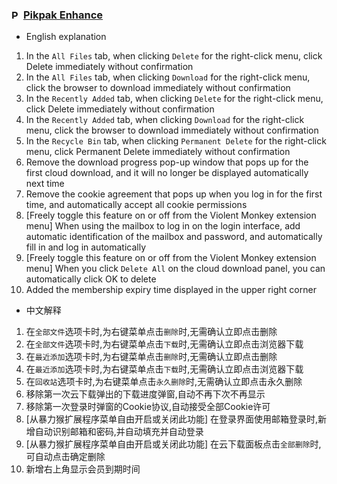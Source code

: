 ### <picture><source media="(prefers-color-scheme: dark)" srcset="https://mypikpak.com/favicon-32x32.png"><img width=15 alt="Pikpak logo" src="https://mypikpak.com/favicon-32x32.png"></picture> [Pikpak Enhance](pikpak-enhance)
- English explanation
1. In the `All Files` tab, when clicking `Delete` for the right-click menu, click Delete immediately without confirmation
2. In the `All Files` tab, when clicking `Download` for the right-click menu, click the browser to download immediately without confirmation
3. In the `Recently Added` tab, when clicking `Delete` for the right-click menu, click Delete immediately without confirmation
4. In the `Recently Added` tab, when clicking `Download` for the right-click menu, click the browser to download immediately without confirmation
5. In the `Recycle Bin` tab, when clicking `Permanent Delete` for the right-click menu, click Permanent Delete immediately without confirmation
6. Remove the download progress pop-up window that pops up for the first cloud download, and it will no longer be displayed automatically next time
7. Remove the cookie agreement that pops up when you log in for the first time, and automatically accept all cookie permissions
8. [Freely toggle this feature on or off from the Violent Monkey extension menu] When using the mailbox to log in on the login interface, add automatic identification of the mailbox and password, and automatically fill in and log in automatically
9. [Freely toggle this feature on or off from the Violent Monkey extension menu] When you click `Delete All` on the cloud download panel, you can automatically click OK to delete
10. Added the membership expiry time displayed in the upper right corner
- 中文解释
1. 在`全部文件`选项卡时,为右键菜单点击`删除`时,无需确认立即点击删除
2. 在`全部文件`选项卡时,为右键菜单点击`下载`时,无需确认立即点击浏览器下载
3. 在`最近添加`选项卡时,为右键菜单点击`删除`时,无需确认立即点击删除
4. 在`最近添加`选项卡时,为右键菜单点击`下载`时,无需确认立即点击浏览器下载
5. 在`回收站`选项卡时,为右键菜单点击`永久删除`时,无需确认立即点击永久删除
6. 移除第一次云下载弹出的下载进度弹窗,自动不再下次不再显示
7. 移除第一次登录时弹窗的Cookie协议,自动接受全部Cookie许可
8. [从暴力猴扩展程序菜单自由开启或关闭此功能] 在登录界面使用邮箱登录时,新增自动识别邮箱和密码,并自动填充并自动登录
9. [从暴力猴扩展程序菜单自由开启或关闭此功能] 在云下载面板点击`全部删除`时,可自动点击确定删除
10. 新增右上角显示会员到期时间